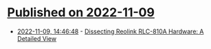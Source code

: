# [Published on 2022-11-09](index.md)

* [2022-11-09, 14:46:48](https://lobste.rs/s/ylanli/dissecting_reolink_rlc_810a_hardware) - [Dissecting Reolink RLC-810A Hardware: A Detailed View](https://serhack.me/articles/dissecting-reolink-rlc810a-hardware-detailed-view/)
